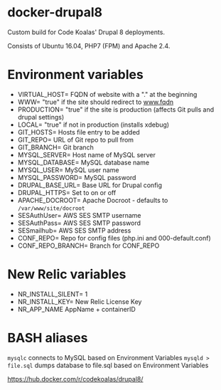 # docker-drupal8

Custom build for Code Koalas' Drupal 8 deployments.  

Consists of Ubuntu 16.04, PHP7 (FPM) and Apache 2.4.

# Environment variables
* VIRTUAL_HOST= FQDN of website with a "." at the beginning
* WWW= "true" if the site should redirect to www.fqdn
* PRODUCTION= "true" if the site is production (affects Git pulls and drupal settings)
* LOCAL= "true" if not in production (installs xdebug)
* GIT_HOSTS= Hosts file entry to be added
* GIT_REPO= URL of Git repo to pull from
* GIT_BRANCH= Git branch
* MYSQL_SERVER= Host name of MySQL server
* MYSQL_DATABASE= MySQL database name
* MYSQL_USER= MySQL user name
* MYSQL_PASSWORD= MySQL password
* DRUPAL_BASE_URL= Base URL for Drupal config
* DRUPAL_HTTPS= Set to on or off
* APACHE_DOCROOT= Apache Docroot - defaults to `/var/www/site/docroot`
* SESAuthUser= AWS SES SMTP username
* SESAuthPass= AWS SES SMTP password
* SESmailhub= AWS SES SMTP address
* CONF_REPO= Repo for config files (php.ini and 000-default.conf)
* CONF_REPO_BRANCH= Branch for CONF_REPO

# New Relic variables
* NR_INSTALL_SILENT= 1
* NR_INSTALL_KEY= New Relic License Key
* NR_APP_NAME AppName + containerID

# BASH aliases
`mysqlc` connects to MySQL based on Environment Variables
`mysqld > file.sql` dumps database to file.sql based on Environment Variables

https://hub.docker.com/r/codekoalas/drupal8/
